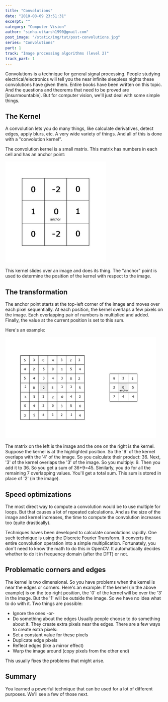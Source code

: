 ```yaml
---
title: "Convolutions"
date: "2010-08-09 23:51:31"
excerpt: ""
category: "Computer Vision"
author: "sinha.utkarsh1990@gmail.com"
post_image: "/static/img/tut/post-convolutions.jpg"
series: "Convolutions"
part: 1
track: "Image processing algorithms (level 2)"
track_part: 1
---
```

Convolutions is a technique for general signal processing. People studying electrical/electronics will tell you the near infinite sleepless nights these convolutions have given them. Entire books have been written on this topic. And the questions and theorems that need to be proved are [insurmountable]. But for computer vision, we'll just deal with some simple things. 

## The Kernel

A convolution lets you do many things, like calculate derivatives, detect edges, apply blurs, etc. A very wide variety of things. And all of this is done with a "convolution kernel".

The convolution kernel is a small matrix. This matrix has numbers in each cell and has an anchor point: 

![The convolution kernel](/static/img/tut/conv-kernel.jpg)

This kernel slides over an image and does its thing. The "anchor" point is used to determine the position of the kernel with respect to the image. 

## The transformation

The anchor point starts at the top-left corner of the image and moves over each pixel sequentially. At each position, the kernel overlaps a few pixels on the image. Each overlapping pair of numbers is multiplied and added. Finally, the value at the current position is set to this sum.

Here's an example: 

![An example of the transformation](/static/img/tut/conv-transformation.jpg)

The matrix on the left is the image and the one on the right is the kernel. Suppose the kernel is at the highlighted position. So the '9' of the kernel overlaps with the '4' of the image. So you calculate their product: 36. Next, '3' of the kernel overlaps the '3' of the image. So you multiply: 9. Then you add it to 36. So you get a sum of 36+9=45. Similarly, you do for all the remaining 7 overlapping values. You'll get a total sum. This sum is stored in place of '2' (in the image). 

## Speed optimizations

The most direct way to compute a convolution would be to use multiple for loops. But that causes a lot of repeated calculations. And as the size of the image and kernel increases, the time to compute the convolution increases too (quite drastically).

Techniques haves been developed to calculate convolutions rapidly. One such technique is using the Discrete Fourier Transform. It converts the entire convolution operation into a simple multiplication. Fortunately, you don't need to know the math to do this in OpenCV. It automatically decides whether to do it in frequency domain (after the DFT) or not. 

## Problematic corners and edges

The kernel is two dimensional. So you have problems when the kernel is near the edges or corners. Here's an example: If the kernel (in the above example) is on the top right position, the '0' of the kernel will be over the '3' in the image. But the '1' will be outside the image. So we have no idea what to do with it. Two things are possible: 

  * Ignore the ones -or-
  * Do something about the edges
Usually people choose to do something about it. They create extra pixels near the edges. There are a few ways to create extra pixels: 
  * Set a constant value for these pixels
  * Duplicate edge pixels
  * Reflect edges (like a mirror effect)
  * Warp the image around (copy pixels from the other end)

This usually fixes the problems that might arise. 

## Summary

You learned a powerful technique that can be used for a lot of different purposes. We'll see a few of those next.
